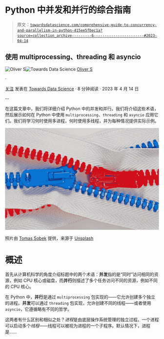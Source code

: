 # Python 中并发和并行的综合指南

> 原文：[`towardsdatascience.com/comprehensive-guide-to-concurrency-and-parallelism-in-python-415ee5fbec1a?source=collection_archive---------6-----------------------#2023-04-14`](https://towardsdatascience.com/comprehensive-guide-to-concurrency-and-parallelism-in-python-415ee5fbec1a?source=collection_archive---------6-----------------------#2023-04-14)

## 使用 multiprocessing、threading 和 asyncio

[](https://medium.com/@hrmnmichaels?source=post_page-----415ee5fbec1a--------------------------------)![Oliver S](https://medium.com/@hrmnmichaels?source=post_page-----415ee5fbec1a--------------------------------)[](https://towardsdatascience.com/?source=post_page-----415ee5fbec1a--------------------------------)![Towards Data Science](https://towardsdatascience.com/?source=post_page-----415ee5fbec1a--------------------------------) [Oliver S](https://medium.com/@hrmnmichaels?source=post_page-----415ee5fbec1a--------------------------------)

·

[关注](https://medium.com/m/signin?actionUrl=https%3A%2F%2Fmedium.com%2F_%2Fsubscribe%2Fuser%2Ff2daf6260cca&operation=register&redirect=https%3A%2F%2Ftowardsdatascience.com%2Fcomprehensive-guide-to-concurrency-and-parallelism-in-python-415ee5fbec1a&user=Oliver+S&userId=f2daf6260cca&source=post_page-f2daf6260cca----415ee5fbec1a---------------------post_header-----------) 发表在 [Towards Data Science](https://towardsdatascience.com/?source=post_page-----415ee5fbec1a--------------------------------) · 8 分钟阅读 · 2023 年 4 月 14 日 [](https://medium.com/m/signin?actionUrl=https%3A%2F%2Fmedium.com%2F_%2Fvote%2Ftowards-data-science%2F415ee5fbec1a&operation=register&redirect=https%3A%2F%2Ftowardsdatascience.com%2Fcomprehensive-guide-to-concurrency-and-parallelism-in-python-415ee5fbec1a&user=Oliver+S&userId=f2daf6260cca&source=-----415ee5fbec1a---------------------clap_footer-----------)

--

[](https://medium.com/m/signin?actionUrl=https%3A%2F%2Fmedium.com%2F_%2Fbookmark%2Fp%2F415ee5fbec1a&operation=register&redirect=https%3A%2F%2Ftowardsdatascience.com%2Fcomprehensive-guide-to-concurrency-and-parallelism-in-python-415ee5fbec1a&source=-----415ee5fbec1a---------------------bookmark_footer-----------)

在这篇文章中，我们将详细介绍 Python 中的并发和并行。我们将介绍这些术语，然后展示如何在 Python 中使用 `multiprocessing`、`threading` 和 `asyncio` 应用它们。我们将学习何时使用多进程，何时使用多线程，并为每种情况提供实际示例。

![](img/d46b0e529b898fbbd9fbb143c1f18a48.png)

照片由 [Tomas Sobek](https://unsplash.com/@tomas_nz?utm_source=unsplash&utm_medium=referral&utm_content=creditCopyText) 提供，来源于 [Unsplash](https://unsplash.com/photos/plwud_FPvwU?utm_source=unsplash&utm_medium=referral&utm_content=creditCopyText)

# 概述

首先从计算机科学的角度介绍标题中的两个术语：**并发**指的是“同时”访问相同的资源，例如 CPU 核心或磁盘，而**并行**则描述了多个任务访问不同的资源，例如不同的 CPU 核心。

在 Python 中，**并行**是通过 `multiprocessing` 包实现的——它允许创建多个独立的进程。**并发**可以通过 `threading` 包实现，允许创建不同的线程——或者使用 `asyncio`，它遵循略有不同的哲学。

这两者有什么区别和相似之处？*进程*是由底层操作系统管理的独立过程。一个进程可以启动多个*线程*——线程可以被视为进程的一个子程序。默认情况下，进程是……
